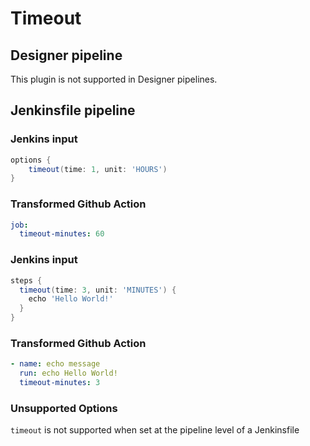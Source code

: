 # Timeout

## Designer pipeline

This plugin is not supported in Designer pipelines.

## Jenkinsfile pipeline

### Jenkins input

```groovy
options {
    timeout(time: 1, unit: 'HOURS')
}
```

### Transformed Github Action

```yaml
job:
  timeout-minutes: 60
```

### Jenkins input

```groovy
steps {
  timeout(time: 3, unit: 'MINUTES') {
    echo 'Hello World!'
  }
}
```

### Transformed Github Action

```yaml
- name: echo message
  run: echo Hello World!
  timeout-minutes: 3
```

### Unsupported Options

`timeout` is not supported when set at the pipeline level of a Jenkinsfile
